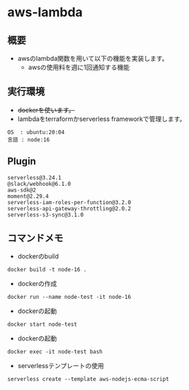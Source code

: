 # aws-lambda

## 概要
- awsのlambda関数を用いて以下の機能を実装します。
  - awsの使用料を週に1回通知する機能

## 実行環境
- ~~dockerを使います。~~
- lambdaをterraformかserverless frameworkで管理します。

```text
OS  : ubuntu:20:04
言語 : node:16
```
## Plugin
```
serverless@3.24.1
@slack/webhook@6.1.0
aws-sdk@2
moment@2.29.4
serverless-iam-roles-per-function@3.2.0
serverless-api-gateway-throttling@2.0.2
serverless-s3-sync@3.1.0
```

## コマンドメモ

- dockerのbuild

`docker build -t node-16 .`

- dockerの作成

`docker run --name node-test -it node-16`

- dockerの起動

`docker start node-test`

- dockerの起動

`docker exec -it node-test bash`

- serverlessテンプレートの使用

`serverless create --template aws-nodejs-ecma-script`